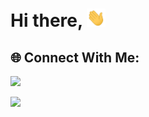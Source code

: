 <!-- Waving hand animation -->
<h1 align="start">
  Hi there, <img src="https://raw.githubusercontent.com/ABSphreak/ABSphreak/master/gifs/Hi.gif" width="30px">
</h1>

## 🌐 Connect With Me:
<p align="start">
  <a href="https://tejas-portfolio-xhjh.vercel.app/"><img src="https://img.shields.io/badge/My_Portfolio-%230077B5.svg?style=for-the-badge&logo=google-chrome&logoColor=white"></a>

</p>






<p align="start">
  <img 
    src="https://github-readme-stats.vercel.app/api/top-langs/?username=Tejas24003&theme=tokyonight&hide_border=true&layout=compact&cache_seconds=1800&v=1" 
    height="180px"
  />
</p>
